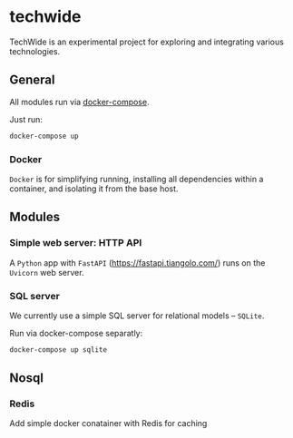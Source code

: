 # techwide
TechWide is an experimental project for exploring and integrating various technologies.

## General
All modules run via [docker-compose](./docker-compose.yaml).

Just run:
```bash
docker-compose up
```

### Docker

`Docker` is for simplifying running, installing all dependencies within a container, and isolating it from the base host.


## Modules

### Simple web server: HTTP API

A `Python` app with `FastAPI` (https://fastapi.tiangolo.com/) runs on the `Uvicorn` web server.


### SQL server
We currently use a simple SQL server for relational models – `SQLite`.

Run via docker-compose separatly:
```bash
docker-compose up sqlite
```


## Nosql

### Redis

Add simple docker conatainer with Redis for caching

